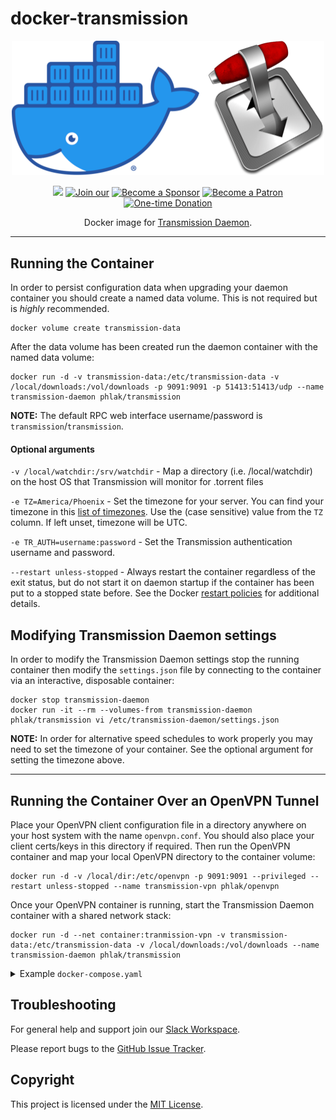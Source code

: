 docker-transmission
===================

<p align="center">
    <img src="docker-transmission.png" alt="Docker Transmission" width="500">
<p>

<p align="center">
  <a href="http://microbadger.com/#/images/phlak/transmission" alt="Microbadger"><img src="https://images.microbadger.com/badges/image/phlak/transmission.svg"></a>
  <a href="https://join.slack.com/t/phlaknet/shared_invite/enQtNzk0ODkwMDA2MDg0LWI4NDAyZGRlMWEyMWNhZmJmZjgzM2Y2YTdhNmZlYzc3OGNjZWU5MDNkMTcwMWQ5OGI5ODFmMjI5OWVkZTliN2M"><img src="https://img.shields.io/badge/Join_our-Slack-611f69.svg" alt="Join our"></a>
  <a href="https://github.com/users/PHLAK/sponsorship"><img src="https://img.shields.io/badge/Become_a-Sponsor-cc4195.svg" alt="Become a Sponsor"></a>
  <a href="https://patreon.com/PHLAK"><img src="https://img.shields.io/badge/Become_a-Patron-e7513b.svg" alt="Become a Patron"></a>
  <a href="https://paypal.me/ChrisKankiewicz"><img src="https://img.shields.io/badge/Make_a-Donation-006bb6.svg" alt="One-time Donation"></a>
</p>

<p align="center">
    Docker image for <a href="https://transmissionbt.com">Transmission Daemon</a>.
</p>

---

Running the Container
---------------------

In order to persist configuration data when upgrading your daemon container you should create a
named data volume. This is not required but is _highly_ recommended.

    docker volume create transmission-data

After the data volume has been created run the daemon container with the named data volume:

    docker run -d -v transmission-data:/etc/transmission-data -v /local/downloads:/vol/downloads -p 9091:9091 -p 51413:51413/udp --name transmission-daemon phlak/transmission

**NOTE:** The default RPC web interface username/password is `transmission`/`transmission`.

#### Optional arguments

`-v /local/watchdir:/srv/watchdir` - Map a directory (i.e. /local/watchdir) on the host OS that
                                     Transmission will monitor for .torrent files

`-e TZ=America/Phoenix` - Set the timezone for your server. You can find your timezone in this
                          [list of timezones](https://goo.gl/uy1J6q). Use the (case sensitive)
                          value from the `TZ` column. If left unset, timezone will be UTC.

`-e TR_AUTH=username:password` - Set the Transmission authentication username and password.

`--restart unless-stopped` - Always restart the container regardless of the exit status, but do not
                             start it on daemon startup if the container has been put to a stopped
                             state before. See the Docker [restart policies](https://goo.gl/Y0dlDH)
                             for additional details.

Modifying Transmission Daemon settings
--------------------------------------

In order to modify the Transmission Daemon settings stop the running container then modify the
`settings.json` file by connecting to the container via an interactive, disposable container:

    docker stop transmission-daemon
    docker run -it --rm --volumes-from transmission-daemon phlak/transmission vi /etc/transmission-daemon/settings.json

**NOTE:** In order for alternative speed schedules to work properly you may need to set the
timezone of your container. See the optional argument for setting the timezone above.

-----

Running the Container Over an OpenVPN Tunnel
--------------------------------------------

Place your OpenVPN client configuration file in a directory anywhere on your host system with the
name `openvpn.conf`. You should also place your client certs/keys in this directory if required.
Then run the OpenVPN container and map your local OpenVPN directory to the container volume:

    docker run -d -v /local/dir:/etc/openvpn -p 9091:9091 --privileged --restart unless-stopped --name transmission-vpn phlak/openvpn

Once your OpenVPN container is running, start the Transmission Daemon container with a shared
network stack:

    docker run -d --net container:tranmission-vpn -v transmission-data:/etc/transmission-data -v /local/downloads:/vol/downloads --name transmission-daemon phlak/transmission

<details>

<summary>Example <code>docker-compose.yaml</code></summary>

```yaml
version: '3'

services:
  transmission-vpn:
    container_name: transmission-vpn
    image: phlak/openvpn
    ports:
      - '9091:9091'
      - '6771:6771'
    volumes:
      - openvpn-config:/vol/config
    cap_add:
      - NET_ADMIN
    devices:
      - "/dev/net/tun:/dev/net/tun"
    restart: always

  transmission-daemon:
    container_name: transmission-daemon
    image: phlak/transmission
    depends_on:
      - transmission-vpn
    environment:
      - TZ=America/Phoenix
      - TR_AUTH=username:password
    network_mode: service:transmission-vpn
    volumes:
      - transmission-config:/etc/transmission-daemon
      - /local/downloads:/vol/downloads

volumes:
  openvpn-config: {}
  transmission-config: {}
```
</details>

Troubleshooting
---------------

For general help and support join our [Slack Workspace](https://join.slack.com/t/phlaknet/shared_invite/enQtNzk0ODkwMDA2MDg0LWI4NDAyZGRlMWEyMWNhZmJmZjgzM2Y2YTdhNmZlYzc3OGNjZWU5MDNkMTcwMWQ5OGI5ODFmMjI5OWVkZTliN2M).

Please report bugs to the [GitHub Issue Tracker](https://github.com/PHLAK/docker-transmission/issues).

Copyright
---------

This project is licensed under the [MIT License](https://github.com/PHLAK/docker-transmission/blob/master/LICENSE).
